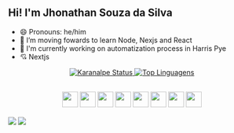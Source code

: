 <!--
**JhonathanSilva2/JhonathanSilva2** is a ✨ _special_ ✨ repository because its `README.md` (this file) appears on your GitHub profile.

Here are some ideas to get you started:

- 🔭 I’m currently working on ...
- 🌱 I’m currently learning ...
- 👯 I’m looking to collaborate on ...
- 🤔 I’m looking for help with ...
- 💬 Ask me about ...
- 📫 How to reach me: ...
- 😄 Pronouns: ...
- ⚡ Fun fact: ...
-->
## Hi! I'm Jhonathan Souza da Silva

- 😄 Pronouns: he/him
- 🌱 I’m moving fowards to learn Node, Nexjs and React
- 🔭 I'm currently working on automatization process in Harris Pye
- :cupid: Nextjs

<div align="center">
<a href="https://github.com/jhonathanSilva">
  
![Karanalpe Status](https://github-readme-stats.vercel.app/api?username=jhonathansilva2&show_icons=true&layout=compact&langs_count=7&theme=dark)
[![Top Linguagens](https://github-readme-stats.vercel.app/api/top-langs/?username=jhonathansilva2&layout=compact&langs_count=7&theme=dark)](https://github.com/jhonathansilva2/github-readme-stats)

</div>
<div align="center">
  <div style="display: inline_block"><br>
    <img height="32" width="32" src="https://cdn.simpleicons.org/Next.js/black/white" />
    <img height="32" width="32" src="https://cdn.simpleicons.org/TailwindCSS/blue/blue" />
    <img height="32" width="32" src="https://cdn.simpleicons.org/JavaScript/yellow/yellow" />
    <img height="32" width="32" src="https://cdn.simpleicons.org/TypeScript/blue/blue" />
    <img height="32" width="32" src="https://cdn.simpleicons.org/Node.js/yellow/yellow" />
    <img height="32" width="32" src="https://cdn.simpleicons.org/GitHub/black/white" />
    <img height="32" width="32" src="https://cdn.simpleicons.org/AzureDevOps/black/white" />
    <img height="32" width="32" src="https://cdn.simpleicons.org/Docker/black/blue" />
  </div>
</div>
<br>
<div> 
  <a href = "mailto:jhonathancontato4@gmail.com"><img src="https://img.shields.io/badge/-Gmail-%23333?style=for-the-badge&logo=gmail&logoColor=white" target="_blank"></a>
  <a href="https://www.linkedin.com/in/jhonathansilva2/" target="_blank"><img src="https://img.shields.io/badge/-LinkedIn-%230077B5?style=for-the-badge&logo=linkedin&logoColor=white" target="_blank"></a> 
</div>

